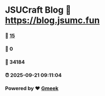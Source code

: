 # JSUCraft Blog :link: https://blog.jsumc.fun 
### :page_facing_up: [15](https://blog.jsumc.fun/tag.html) 
### :speech_balloon: 0 
### :hibiscus: 34184 
### :alarm_clock: 2025-09-21 09:11:04 
### Powered by :heart: [Gmeek](https://github.com/Meekdai/Gmeek)
